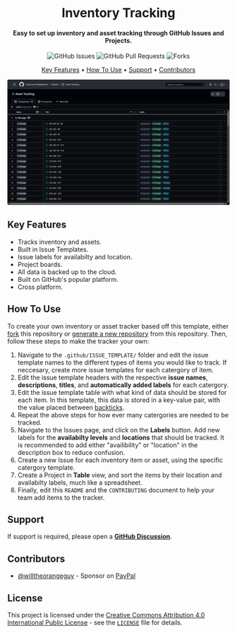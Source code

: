 <!-- Logo -->
<h1 align="center">
  Inventory Tracking
  <br>
</h1>

<!-- Copy -->
<h4 align="center">Easy to set up inventory and asset tracking through GitHub Issues and Projects.</h4>

<!-- Badges -->
<div align="center">
  <!-- Issues -->
  <img alt="GitHub Issues" src="https://img.shields.io/github/issues/Dog-Face-Development/inventory-tracking">
  <!-- Pull Requests -->
  <img alt="GitHub Pull Requests" src="https://img.shields.io/github/issues-pr/Dog-Face-Development/inventory-tracking">
  <!-- Forks -->
  <img alt="Forks" src="https://img.shields.io/github/forks/Dog-Face-Development/inventory-tracking?style=social">
</div>

<!-- Navigation -->
<p align="center">
  <a href="#key-features">Key Features</a> •
  <a href="#how-to-use">How To Use</a> •
  <a href="#support">Support</a> •
  <a href="#contributors">Contributors</a>
</p>

<!-- Screenshot(s) -->
![screenshot](board.png)

## Key Features

* Tracks inventory and assets.
* Built in Issue Templates.
* Issue labels for availabilty and location.
* Project boards.
* All data is backed up to the cloud.
* Built on GitHub's popular platform.
* Cross platform.

## How To Use

To create your own inventory or asset tracker based off this template, either [fork](https://github.com/Dog-Face-Development/inventory-tracking/fork) this repository or [generate a new repository](https://github.com/Dog-Face-Development/inventory-tracking/generate) from this repository. Then, follow these steps to make the tracker your own:

1. Navigate to the `.github/ISSUE_TEMPLATE/` folder and edit the issue template names to the different types of items you would like to track. If neccesary, create more issue templates for each catergory of item.
2. Edit the issue template headers with the respective **issue names**, **descriptions**, **titles**, and **automatically added labels** for each catergory.
3. Edit the issue template table with what kind of data should be stored for each item. In this template, this data is stored in a key-value pair, with the value placed between [backticks](https://en.wikipedia.org/wiki/Backtick).
4. Repeat the above steps for how ever many catergories are needed to be tracked.
5. Navigate to the Issues page, and click on the **Labels** button. Add new labels for the **availabilty levels** and **locations** that should be tracked. It is recommended to add either "availibility" or "location" in the description box to reduce confusion.
6. Create a new Issue for each inventory item or asset, using the specific catergory template.
7. Create a Project in **Table** view, and sort the items by their location and availabilty labels, much like a spreadsheet.
8. Finally, edit this `README` and the `CONTRIBUTING` document to help your team add items to the tracker.

## Support

If support is required, please open a **[GitHub Discussion](https://github.com/Dog-Face-Development/Periodic-Table-Info/discussions)**.

## Contributors

* [@willtheorangeguy](https://github.com/willtheorangeguy) - Sponsor on [PayPal](https://paypal.me/wvdg44?country.x=CA&locale.x=en_US)

## License

This project is licensed under the [Creative Commons Attribution 4.0 International Public License](https://creativecommons.org/licenses/by/4.0/) - see the [`LICENSE`](LICENSE.md) file for details.

